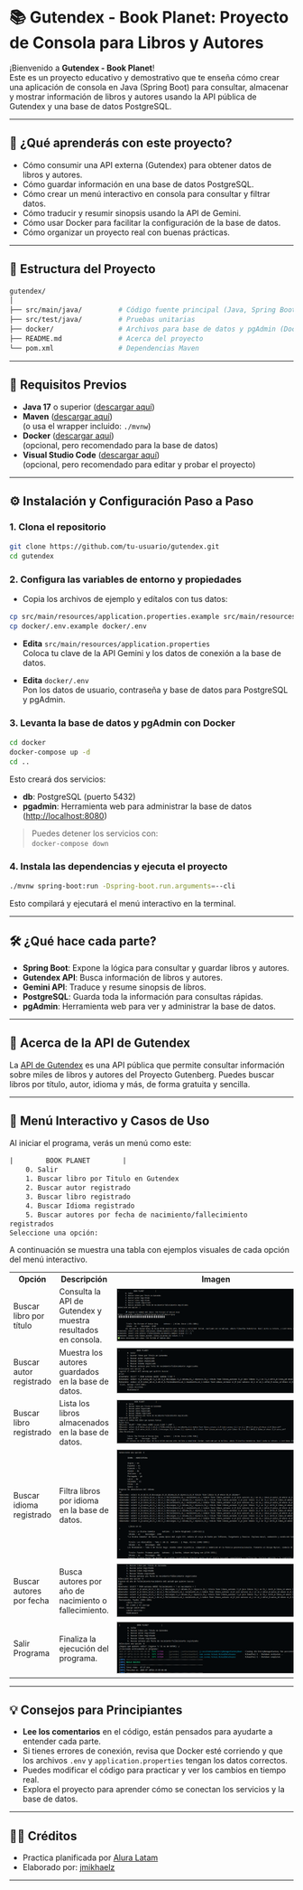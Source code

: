 # 📚 Gutendex - Book Planet: Proyecto de Consola para Libros y Autores

¡Bienvenido a **Gutendex - Book Planet**!  
Este es un proyecto educativo y demostrativo que te enseña cómo crear una aplicación de consola en Java (Spring Boot) para consultar, almacenar y mostrar información de libros y autores usando la API pública de Gutendex y una base de datos PostgreSQL.

---

## 🧩 ¿Qué aprenderás con este proyecto?

- Cómo consumir una API externa (Gutendex) para obtener datos de libros y autores.
- Cómo guardar información en una base de datos PostgreSQL.
- Cómo crear un menú interactivo en consola para consultar y filtrar datos.
- Cómo traducir y resumir sinopsis usando la API de Gemini.
- Cómo usar Docker para facilitar la configuración de la base de datos.
- Cómo organizar un proyecto real con buenas prácticas.

---

## 📂 Estructura del Proyecto

```sh
gutendex/
│
├── src/main/java/         # Código fuente principal (Java, Spring Boot)
├── src/test/java/         # Pruebas unitarias
├── docker/                # Archivos para base de datos y pgAdmin (Docker)
├── README.md              # Acerca del proyecto
└── pom.xml                # Dependencias Maven
```

---

## 🚦 Requisitos Previos

- **Java 17** o superior ([descargar aquí](https://adoptium.net/))
- **Maven** ([descargar aquí](https://maven.apache.org/download.cgi))  
  (o usa el wrapper incluido: `./mvnw`)
- **Docker** ([descargar aquí](https://www.docker.com/products/docker-desktop/))  
  (opcional, pero recomendado para la base de datos)
- **Visual Studio Code** ([descargar aquí](https://code.visualstudio.com/))  
  (opcional, pero recomendado para editar y probar el proyecto)

---

## ⚙️ Instalación y Configuración Paso a Paso

### 1. Clona el repositorio

```sh
git clone https://github.com/tu-usuario/gutendex.git
cd gutendex
```

### 2. Configura las variables de entorno y propiedades

- Copia los archivos de ejemplo y edítalos con tus datos:

```sh
cp src/main/resources/application.properties.example src/main/resources/application.properties
cp docker/.env.example docker/.env
```

- **Edita** `src/main/resources/application.properties`  
  Coloca tu clave de la API Gemini y los datos de conexión a la base de datos.

- **Edita** `docker/.env`  
  Pon los datos de usuario, contraseña y base de datos para PostgreSQL y pgAdmin.

### 3. Levanta la base de datos y pgAdmin con Docker

```sh
cd docker
docker-compose up -d
cd ..
```

Esto creará dos servicios:
- **db**: PostgreSQL (puerto 5432)
- **pgadmin**: Herramienta web para administrar la base de datos ([http://localhost:8080](http://localhost:8080))

> Puedes detener los servicios con:  
> `docker-compose down`

### 4. Instala las dependencias y ejecuta el proyecto

```sh
./mvnw spring-boot:run -Dspring-boot.run.arguments=--cli
```

Esto compilará y ejecutará el menú interactivo en la terminal.

---

## 🛠️ ¿Qué hace cada parte?

- **Spring Boot**: Expone la lógica para consultar y guardar libros y autores.
- **Gutendex API**: Busca información de libros y autores.
- **Gemini API**: Traduce y resume sinopsis de libros.
- **PostgreSQL**: Guarda toda la información para consultas rápidas.
- **pgAdmin**: Herramienta web para ver y administrar la base de datos.

---

## 📖 Acerca de la API de Gutendex

La [API de Gutendex](https://gutendex.com/) es una API pública que permite consultar información sobre miles de libros y autores del Proyecto Gutenberg. Puedes buscar libros por título, autor, idioma y más, de forma gratuita y sencilla.

---

## 🧪 Menú Interactivo y Casos de Uso

Al iniciar el programa, verás un menú como este:

```
|        BOOK PLANET        |
    0. Salir
    1. Buscar libro por Titulo en Gutendex
    2. Buscar autor registrado
    3. Buscar libro registrado
    4. Buscar Idioma registrado
    5. Buscar autores por fecha de nacimiento/fallecimiento registrados
Seleccione una opción:
```

A continuación se muestra una tabla con ejemplos visuales de cada opción del menú interactivo.  

<table>
  <tr>
    <th>Opción</th>
    <th>Descripción</th>
    <th>Imagen</th>
  </tr>
  <tr>
    <td>Buscar libro por título</td>
    <td>Consulta la API de Gutendex y muestra resultados en consola.</td>
    <td><img src="screenshot/caso-buscar-libro.png" alt="Buscar libro por título" style="max-width:350px; border:1px solid #ccc;"></td>
  </tr>
  <tr>
    <td>Buscar autor registrado</td>
    <td>Muestra los autores guardados en la base de datos.</td>
    <td><img src="screenshot/caso-buscar-autor.png" alt="Buscar autor registrado" style="max-width:350px; border:1px solid #ccc;"></td>
  </tr>
  <tr>
    <td>Buscar libro registrado</td>
    <td>Lista los libros almacenados en la base de datos.</td>
    <td><img src="screenshot/caso-buscar-libro-registrado.png" alt="Buscar libro registrado" style="max-width:350px; border:1px solid #ccc;"></td>
  </tr>
  <tr>
    <td>Buscar idioma registrado</td>
    <td>Filtra libros por idioma en la base de datos.</td>
    <td><img src="screenshot/caso-buscar-idioma.png" alt="Buscar idioma registrado" style="max-width:350px; border:1px solid #ccc;"></td>
  </tr>
  <tr>
    <td>Buscar autores por fecha</td>
    <td>Busca autores por año de nacimiento o fallecimiento.</td>
    <td><img src="screenshot/caso-buscar-fecha.png" alt="Buscar autores por fecha" style="max-width:350px; border:1px solid #ccc;"></td>
  </tr>
  <tr>
    <td>Salir Programa</td>
    <td>Finaliza la ejecución del programa.</td>
    <td><img src="screenshot/caso-salir-programa.png" alt="Salir Programa" style="max-width:350px; border:1px solid #ccc;"></td>
  </tr>
</table>

---

## 💡 Consejos para Principiantes

- **Lee los comentarios** en el código, están pensados para ayudarte a entender cada parte.
- Si tienes errores de conexión, revisa que Docker esté corriendo y que los archivos `.env` y `application.properties` tengan los datos correctos.
- Puedes modificar el código para practicar y ver los cambios en tiempo real.
- Explora el proyecto para aprender cómo se conectan los servicios y la base de datos.

---

## 👩‍💻 Créditos

- Practica planificada por [Alura Latam](https://www.aluracursos.com/)
- Elaborado por: [jmikhaelz](https://www.linkedin.com/in/jmikhaelz/)

---
